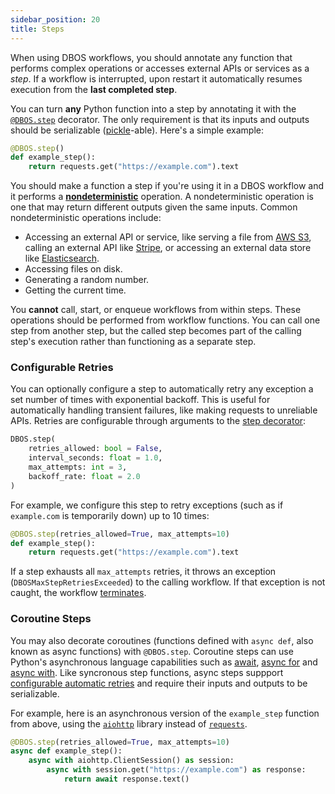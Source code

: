 ```yaml
---
sidebar_position: 20
title: Steps
---
```


When using DBOS workflows, you should annotate any function that performs complex operations or accesses external APIs or services as a _step_.
If a workflow is interrupted, upon restart it automatically resumes execution from the **last completed step**.

You can turn **any** Python function into a step by annotating it with the [`@DBOS.step`](../reference/decorators.md#step) decorator.
The only requirement is that its inputs and outputs should be serializable ([pickle](https://docs.python.org/3/library/pickle.html)-able).
Here's a simple example:

```python
@DBOS.step()
def example_step():
    return requests.get("https://example.com").text
```

You should make a function a step if you're using it in a DBOS workflow and it performs a [**nondeterministic**](../tutorials/workflow-tutorial.md#determinism) operation.
A nondeterministic operation is one that may return different outputs given the same inputs.
Common nondeterministic operations include:

- Accessing an external API or service, like serving a file from [AWS S3](https://aws.amazon.com/s3/), calling an external API like [Stripe](https://stripe.com/), or accessing an external data store like [Elasticsearch](https://www.elastic.co/elasticsearch/).
- Accessing files on disk.
- Generating a random number.
- Getting the current time.

You **cannot** call, start, or enqueue workflows from within steps.
These operations should be performed from workflow functions.
You can call one step from another step, but the called step becomes part of the calling step's execution rather than functioning as a separate step.

### Configurable Retries

You can optionally configure a step to automatically retry any exception a set number of times with exponential backoff.
This is useful for automatically handling transient failures, like making requests to unreliable APIs.
Retries are configurable through arguments to the [step decorator](../reference/decorators.md#step):

```python
DBOS.step(
    retries_allowed: bool = False,
    interval_seconds: float = 1.0,
    max_attempts: int = 3,
    backoff_rate: float = 2.0
)
```

For example, we configure this step to retry exceptions (such as if `example.com` is temporarily down) up to 10 times:

```python
@DBOS.step(retries_allowed=True, max_attempts=10)
def example_step():
    return requests.get("https://example.com").text
```

If a step exhausts all `max_attempts` retries, it throws an exception (`DBOSMaxStepRetriesExceeded`) to the calling workflow.
If that exception is not caught, the workflow [terminates](./workflow-tutorial.md).

### Coroutine Steps

You may also decorate coroutines (functions defined with `async def`, also known as async functions) with `@DBOS.step`.
Coroutine steps can use Python's asynchronous language capabilities such as [await](https://docs.python.org/3/reference/expressions.html#await), [async for](https://docs.python.org/3/reference/compound_stmts.html#async-for) and [async with](https://docs.python.org/3/reference/compound_stmts.html#async-with).
Like syncronous step functions, async steps suppport [configurable automatic retries](#configurable-retries) and require their inputs and outputs to be serializable.  

For example, here is an asynchronous version of the `example_step` function from above, using the [`aiohttp`](https://docs.aiohttp.org/en/stable/) library instead of [`requests`](https://requests.readthedocs.io/en/latest/).

```python
@DBOS.step(retries_allowed=True, max_attempts=10)
async def example_step():
    async with aiohttp.ClientSession() as session:
        async with session.get("https://example.com") as response:
            return await response.text()
```